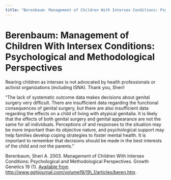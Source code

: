 ```yaml
---
title: "Berenbaum: Management of Children With Intersex Conditions: Psychological and Methodological Perspectives"
---
```


# Berenbaum: Management of Children With Intersex Conditions: Psychological and Methodological Perspectives

<p>Rearing children as intersex is not advocated by health professionals or activist organizations (including <span class="caps">ISNA</span>). Thank you, Sheri!  </p>

<p>&#8220;The lack of systematic outcome data makes decisions about genital surgery very difficult. There are insufficient data regarding the functional consequences of genital surgery, but there are also insufficient data regarding the effects on a child of living with atypical genitalia. It is likely that the effects of both genital surgery and genital appearance are not the same for all individuals. Perceptions of and responses to the situation may be more important than its objective nature, and psychological support may help families develop coping strategies to foster mental health. It is important to remember that decisions should be made in the best interests of the child and not the parents.&#8221;  </p>

<p>Berenbaum, Sheri A. 2003. Management of Children With Intersex Conditions: Psychological and Methodological Perspectives. Growth Genetics 19 (1). <a href="http://www.gghjournal.com/volume19/19%5C_1/articles/beren.htm">Available from http://www.gghjournal.com/volume19/19\_1/articles/beren.htm</a>.</p>